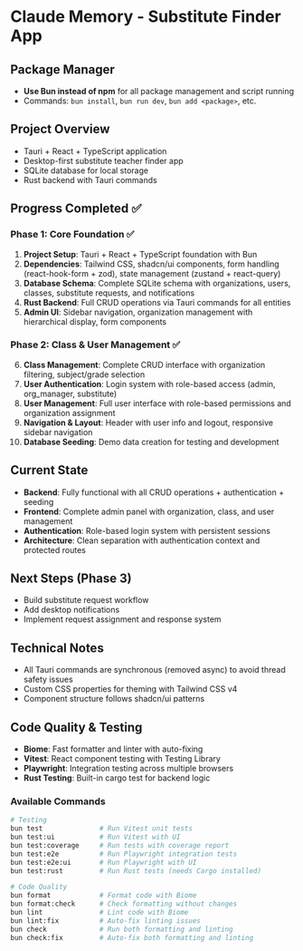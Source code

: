 # Claude Memory - Substitute Finder App

## Package Manager
- **Use Bun instead of npm** for all package management and script running
- Commands: `bun install`, `bun run dev`, `bun add <package>`, etc.

## Project Overview
- Tauri + React + TypeScript application
- Desktop-first substitute teacher finder app
- SQLite database for local storage
- Rust backend with Tauri commands

## Progress Completed ✅

### Phase 1: Core Foundation ✅
1. **Project Setup**: Tauri + React + TypeScript foundation with Bun
2. **Dependencies**: Tailwind CSS, shadcn/ui components, form handling (react-hook-form + zod), state management (zustand + react-query)
3. **Database Schema**: Complete SQLite schema with organizations, users, classes, substitute requests, and notifications
4. **Rust Backend**: Full CRUD operations via Tauri commands for all entities
5. **Admin UI**: Sidebar navigation, organization management with hierarchical display, form components

### Phase 2: Class & User Management ✅
6. **Class Management**: Complete CRUD interface with organization filtering, subject/grade selection
7. **User Authentication**: Login system with role-based access (admin, org_manager, substitute)
8. **User Management**: Full user interface with role-based permissions and organization assignment
9. **Navigation & Layout**: Header with user info and logout, responsive sidebar navigation
10. **Database Seeding**: Demo data creation for testing and development

## Current State
- **Backend**: Fully functional with all CRUD operations + authentication + seeding
- **Frontend**: Complete admin panel with organization, class, and user management
- **Authentication**: Role-based login system with persistent sessions
- **Architecture**: Clean separation with authentication context and protected routes

## Next Steps (Phase 3)
- Build substitute request workflow
- Add desktop notifications
- Implement request assignment and response system

## Technical Notes
- All Tauri commands are synchronous (removed async) to avoid thread safety issues
- Custom CSS properties for theming with Tailwind CSS v4
- Component structure follows shadcn/ui patterns

## Code Quality & Testing
- **Biome**: Fast formatter and linter with auto-fixing
- **Vitest**: React component testing with Testing Library
- **Playwright**: Integration testing across multiple browsers
- **Rust Testing**: Built-in cargo test for backend logic

### Available Commands
```bash
# Testing
bun test              # Run Vitest unit tests
bun test:ui           # Run Vitest with UI
bun test:coverage     # Run tests with coverage report
bun test:e2e          # Run Playwright integration tests
bun test:e2e:ui       # Run Playwright with UI
bun test:rust         # Run Rust tests (needs Cargo installed)

# Code Quality
bun format            # Format code with Biome
bun format:check      # Check formatting without changes
bun lint              # Lint code with Biome
bun lint:fix          # Auto-fix linting issues
bun check             # Run both formatting and linting
bun check:fix         # Auto-fix both formatting and linting
```